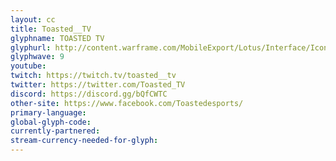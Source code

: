 ```yaml
---
layout: cc
title: Toasted__TV
glyphname: TOASTED TV
glyphurl: http://content.warframe.com/MobileExport/Lotus/Interface/Icons/Player/ContentCreators/ToastedTV.png
glyphwave: 9
youtube: 
twitch: https://twitch.tv/toasted__tv
twitter: https://twitter.com/Toasted_TV
discord: https://discord.gg/bQfCWTC
other-site: https://www.facebook.com/Toastedesports/
primary-language: 
global-glyph-code: 
currently-partnered: 
stream-currency-needed-for-glyph: 
---
```


